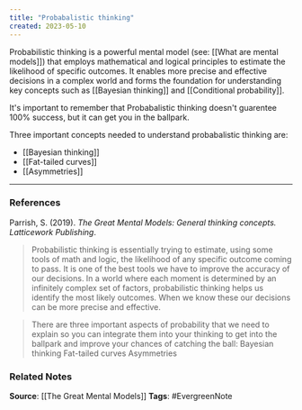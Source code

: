 ```yaml
---
title: "Probabalistic thinking"
created: 2023-05-10
---
```


Probabilistic thinking is a powerful mental model (see: [[What are mental models]]) that employs mathematical and logical principles to estimate the likelihood of specific outcomes. It enables more precise and effective decisions in a complex world and forms the foundation for understanding key concepts such as [[Bayesian thinking]] and [[Conditional probability]]. 

It's important to remember that Probabalistic thinking doesn't guarentee 100% success, but it can get you in the ballpark. 

Three important concepts needed to understand probabalistic thinking are:
- [[Bayesian thinking]]
- [[Fat-tailed curves]]
- [[Asymmetries]]

---
### References

Parrish, S. (2019). _The Great Mental Models: General thinking concepts. Latticework Publishing_.

> Probabilistic thinking is essentially trying to estimate, using some tools of math and logic, the likelihood of any specific outcome coming to pass. It is one of the best tools we have to improve the accuracy of our decisions. In a world where each moment is determined by an infinitely complex set of factors, probabilistic thinking helps us identify the most likely outcomes. When we know these our decisions can be more precise and effective.

> There are three important aspects of probability that we need to explain so you can integrate them into your thinking to get into the ballpark and improve your chances of catching the ball: Bayesian thinking Fat-tailed curves Asymmetries

### Related Notes
**Source**: [[The Great Mental Models]]
**Tags**: #EvergreenNote